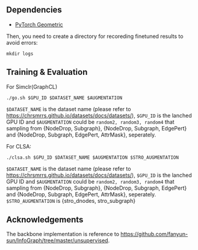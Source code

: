 ## Dependencies

* [PyTorch Geometric](https://github.com/rusty1s/pytorch_geometric#installation)

Then, you need to create a directory for recoreding finetuned results to avoid errors:

```
mkdir logs
```

## Training & Evaluation

For Simclr(GraphCL)
```
./go.sh $GPU_ID $DATASET_NAME $AUGMENTATION
```

```$DATASET_NAME``` is the dataset name (please refer to https://chrsmrrs.github.io/datasets/docs/datasets/), ```$GPU_ID``` is the lanched GPU ID and ```$AUGMENTATION``` could be ```random2, random3, random4``` that sampling from {NodeDrop, Subgraph}, {NodeDrop, Subgraph, EdgePert} and {NodeDrop, Subgraph, EdgePert, AttrMask}, seperately.

For CLSA:
```
./clsa.sh $GPU_ID $DATASET_NAME $AUGMENTATION $STRO_AUGMENTATION
```

```$DATASET_NAME``` is the dataset name (please refer to https://chrsmrrs.github.io/datasets/docs/datasets/), ```$GPU_ID``` is the lanched GPU ID and ```$AUGMENTATION``` could be ```random2, random3, random4``` that sampling from {NodeDrop, Subgraph}, {NodeDrop, Subgraph, EdgePert} and {NodeDrop, Subgraph, EdgePert, AttrMask}, seperately.
``$STRO_AUGMENTATION`` is {stro_dnodes, stro_subgraph}
## Acknowledgements

The backbone implementation is reference to https://github.com/fanyun-sun/InfoGraph/tree/master/unsupervised.
